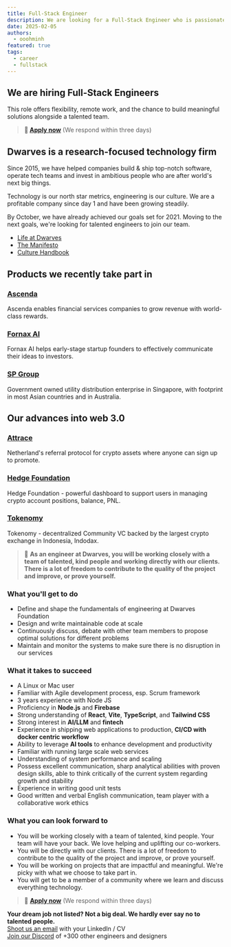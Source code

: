 ```yaml
---
title: Full-Stack Engineer
description: We are looking for a Full-Stack Engineer who is passionate about building scalable, secure, and efficient web applications. The ideal candidate will have a strong understanding of both frontend and backend technologies, and the ability to work across the entire stack.
date: 2025-02-05
authors:
  - ooohminh
featured: true
tags:
  - career
  - fullstack
---
```


## We are hiring Full-Stack Engineers

This role offers flexibility, remote work, and the chance to build meaningful solutions alongside a talented team.

> **🤘 <a href="mailto:spawn@d.foundation">Apply now</a>** (We respond within three days)

## Dwarves is a research-focused technology firm

Since 2015, we have helped companies build & ship top-notch software, operate tech teams and invest in ambitious people who are after world's next big things.

Technology is our north star metrics, engineering is our culture. We are a profitable company since day 1 and have been growing steadily.

By October, we have already achieved our goals set for 2021. Moving to the next goals, we're looking for talented engineers to join our team.

- [Life at Dwarves](https://memo.d.foundation/careers/additional-info/life-at-dwarves/)
- [The Manifesto](https://memo.d.foundation/careers/additional-info/the-manifesto/)
- [Culture Handbook](https://memo.d.foundation/careers/additional-info/culture-handbook/)

## Products we recently take part in

### [Ascenda](https://www.ascenda.com/)

Ascenda enables financial services companies to grow revenue with world-class rewards.

### [Fornax AI](https://fornax.ai/)

Fornax AI helps early-stage startup founders to effectively communicate their ideas to investors.

### [SP Group](https://www.spgroup.com.sg/)

Government owned utility distribution enterprise in Singapore, with footprint in most Asian countries and in Australia.

## Our advances into web 3.0

### [Attrace](https://attrace.com/)

Netherland's referral protocol for crypto assets where anyone can sign up to promote.

### [Hedge Foundation](https://www.hedge.foundation/)

Hedge Foundation - powerful dashboard to support users in managing crypto account positions, balance, PNL.

### [Tokenomy](https://tokenomy.com/)

Tokenomy - decentralized Community VC backed by the largest crypto exchange in Indonesia, Indodax.

> 🤝 **As an engineer at Dwarves, you will be working closely with a team of talented, kind people and working directly with our clients. There is a lot of freedom to contribute to the quality of the project and improve, or prove yourself.**

### What you'll get to do

- Define and shape the fundamentals of engineering at Dwarves Foundation
- Design and write maintainable code at scale
- Continuously discuss, debate with other team members to propose optimal solutions for different problems
- Maintain and monitor the systems to make sure there is no disruption in our services

### What it takes to succeed

- A Linux or Mac user
- Familiar with Agile development process, esp. Scrum framework
- 3 years experience with Node JS
- Proficiency in **Node.js** and **Firebase**
- Strong understanding of **React**, **Vite**, **TypeScript**, and **Tailwind CSS**
- Strong interest in **AI/LLM** and **fintech**
- Experience in shipping web applications to production, **CI/CD with docker centric workflow**
- Ability to leverage **AI tools** to enhance development and productivity
- Familiar with running large scale web services
- Understanding of system performance and scaling
- Possess excellent communication, sharp analytical abilities with proven design skills, able to think critically of the current system regarding growth and stability
- Experience in writing good unit tests
- Good written and verbal English communication, team player with a collaborative work ethics

### What you can look forward to

- You will be working closely with a team of talented, kind people. Your team will have your back. We love helping and uplifting our co-workers.
- You will be directly with our clients. There is a lot of freedom to contribute to the quality of the project and improve, or prove yourself.
- You will be working on projects that are impactful and meaningful. We're picky with what we choose to take part in.
- You will get to be a member of a community where we learn and discuss everything technology.

> 🤘 **<a href="mailto:spawn@d.foundation">Apply now</a>** (We respond within three days)

**Your dream job not listed? Not a big deal. We hardly ever say no to talented people.**\
<a href="mailto:spawn@d.foundation">Shoot us an email</a> with your LinkedIn / CV\
[Join our Discord](https://discord.gg/dfoundation) of +300 other engineers and designers
